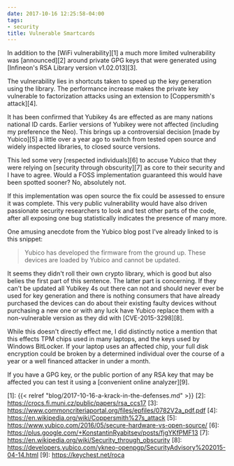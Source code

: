 ```yaml
---
date: 2017-10-16 12:25:58-04:00
tags:
- security
title: Vulnerable Smartcards
---
```


In addition to the [WiFi vulnerability][1] a much more limited vulnerability
was [announced][2] around private GPG keys that were generated using [Infineon's
RSA Library version v1.02.013][3].

The vulnerability lies in shortcuts taken to speed up the key generation using
the library. The performance increase makes the private key vulnerable to
factorization attacks using an extension to [Coppersmith's attack][4].

It has been confirmed that Yubikey 4s are effected as are many nations national
ID cards. Earlier versions of Yubikey were not affected (including my
preference the Neo). This brings up a controversial decision [made by
Yubico][5] a little over a year ago to switch from tested open source and
widely inspected libraries, to closed source versions.

This led some very [respected individuals][6] to accuse Yubico that they were
relying on [security through obscurity][7] as core to their security and I have
to agree. Would a FOSS implementation guaranteed this would have been spotted
sooner? No, absolutely not.

If this implementation was open source the fix could be assessed to ensure it
was complete. This very public vulnerability would have also driven passionate
security researchers to look and test other parts of the code, after all
exposing one bug statistically indicates the presence of many more.

One amusing anecdote from the Yubico blog post I've already linked to is this
snippet:

> Yubico has developed the firmware from the ground up. These devices are
> loaded by Yubico and cannot be updated.

It seems they didn't roll their own crypto library, which is good but also
belies the first part of this sentence. The latter part is concerning. If they
can't be updated all Yubikey 4s out there can not and should never ever be used
for key generation and there is nothing consumers that have already purchased
the devices can do about their existing faulty devices without purchasing a
new one or with any luck have Yubico replace them with a non-vulnerable
version as they did with [CVE-2015-3298][8].

While this doesn't directly effect me, I did distinctly notice a mention that
this effects TPM chips used in many laptops, and the keys used by Windows
BitLocker. If your laptop uses an affected chip, your full disk encryption
could be broken by a determined individual over the course of a year or a well
financed attacker in under a month.

If you have a GPG key, or the public portion of any RSA key that may be
affected you can test it using a [convenient online analyzer][9].

[1]: {{< relref "blog/2017-10-16-a-krack-in-the-defenses.md" >}}
[2]: https://crocs.fi.muni.cz/public/papers/rsa_ccs17
[3]: https://www.commoncriteriaportal.org/files/epfiles/0782V2a_pdf.pdf
[4]: https://en.wikipedia.org/wiki/Coppersmith%27s_attack
[5]: https://www.yubico.com/2016/05/secure-hardware-vs-open-source/
[6]: https://plus.google.com/+KonstantinRyabitsev/posts/fjgYKfPMF13
[7]: https://en.wikipedia.org/wiki/Security_through_obscurity
[8]: https://developers.yubico.com/ykneo-openpgp/SecurityAdvisory%202015-04-14.html
[9]: https://keychest.net/roca
